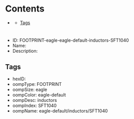 



Contents
========

* [](#)
	* [Tags](#tags)

# 

- ID: FOOTPRINT-eagle-eagle-default-inductors-SFT1040
- Name: 
- Description: 

## Tags

- hexID: 
- oompType: FOOTPRINT
- oompSize: eagle
- oompColor: eagle-default
- oompDesc: inductors
- oompIndex: SFT1040
- oompName: eagle-default/inductors/SFT1040
